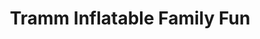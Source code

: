 ---
title: "Tramm Inflatable Family Fun"
url: /hermitage/tramm-inflatable-family-fun/
shop: Partyzubehör
---